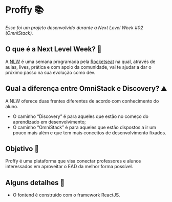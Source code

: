 # Proffy &#128218;

*Esse foi um projeto desenvolvido durante a Next Level Week #02 (OmniStack).*

## O que é a Next Level Week? &#128640;

A [NLW](https://nextlevelweek.com/) é uma semana programada pela [Rocketseat](https://rocketseat.com.br/) na qual, através de aulas, lives, prática e com apoio da comunidade, vai te ajudar a dar o próximo passo na sua evolução como dev.

## Qual a diferença entre OmniStack e Discovery? &#9968;

A NLW oferece duas frentes diferentes de acordo com conhecimento do aluno. 

* O caminho “Discovery” é para aqueles que estão no começo do aprendizado em desenvolvimento;
* O caminho “OmniStack” é para aqueles que estão dispostos a ir um pouco mais além e que tem mais conceitos de desenvolvimento fixados. 

## Objetivo &#127919;

Proffy é uma plataforma que visa conectar professores e alunos interessados em aproveitar o EAD da melhor forma possível.

## Alguns detalhes &#128220;

<!--* O backend é construído com Node.JS e SQLite.-->
* O fontend é construído com o framework ReactJS.
<!--* O mobile é construído com o framework React Native e a plataforma Expo.-->
<!--
## Como rodar o projeto em minha máquina? &#129300;

O primeiro passo é clonar o projeto, seja via terminal ou GitHub Desktop, ou mesmo baixando o arquivo compactado (.zip). Após isso, siga adiante.

### Requisitos &#128736;

* Ter o [Node.JS](https://nodejs.org/) instalado no seu computador.
* (Opcional) Ter o [Yarn](https://yarnpkg.com/) instalado no seu computador.

### Instalando dependências &#128269;

Com o Node.JS instalado, acesse cada um dos diretórios (**server**, **web** e **mobile**) via terminal e rode o comando `npm install`. Caso você prefira usar o Yarn, basta rodar o comando `yarn`.

### Rodando o Backend &#129405;

Acesse o diretório **backend** via terminal e digite `npm run dev` ou `yarn dev` e uma mensagem parecida com a seguinte aparecerá para você:

![Resultado (backend) no terminal](./readme-images/backend.png)

Obs.: Caso não tenha sido esse o resultado verifique que os requisitos e os passos anteriores tenham sido cumpridos.

### Rodando o Frontend &#10024;

Acesse o diretório **frontend** via terminal e digite `npm start` ou `yarn start` e uma mensagem parecida com a seguinte aparecerá para você:

![Resultado (frontend) do npm start no terminal](./readme-images/frontend.png)

Automaticamente, em seu navegador padrão, se abrirá uma aba para o link http://localhost:3000/ (onde o projeto estará rodando). Não se esqueça de deixar o backend redando em paralelo!

Obs.: Caso não tenha sido esse o resultado verifique que os requisitos e os passos anteriores tenham sido cumpridos.

### Rodando o Mobile &#128241;

#### Requisitos &#128736;

* Aplicativo Expo instalado no seu smartphone ([Android](https://play.google.com/store/apps/details?id=host.exp.exponent) - [iOS](https://apps.apple.com/br/app/expo-client/id982107779));
* [expo-cli](https://expo.io/learn) (Expo Command Line) instalado no seu computador.

#### Passos &#129406;

Acesse o diretório **mobile** via terminal e digite `npm start` ou `yarn start`. Caso você não tenha instalado o expo-cli até então, aparecerá uma mensagem no terminal te informando isso e perguntando se você deseja instalá-lo. Basta digitar `Y` e dar `ENTER`. 

![Quer instalar o expo-cli?](./readme-images/expo-cli.png)

Em seguida (e caso já tivesse o expo-cli instalado), uma mensagem parecida com a seguinte aparecerá para você:

![Parte 1 - expo-cli terminal](./readme-images/mobile-1.png)
![Parte 2 - expo-cli terminal](./readme-images/mobile-2.png)

Automaticamente, em seu navegador padrão, se abrirá uma aba para o link http://localhost:9002/ com a seguinte tela:

![Expo no navegador](./readme-images/navegador-expo.png)

Como vocês puderam reparar, há um QRCode tanto no terminal, quanto no site que se abriu (ele são iguais). Agora, abra o aplicativo Expo em seu smartphone, escaneie o QRCode e aguarde até que o projeto seja sincronizado.

Obs.: Caso não tenha sido esse o resultado verifique que os requisitos e os passos anteriores tenham sido cumpridos.

### Uns pequenos detalhes... &#129504;

#### Banco de dados &#127922;

Se tudo ocorreu bem até aqui, parabéns! Mas temos mais algumas coisinhas para fazer. Como minha intenção nesse projeto foi meramente educativo, eu subi o projeto juntamente com meu banco de dados de testes. 

O ideal seria, antes de você rodar o projeto no seu computador fazer os seguintes passos:

1. Abrir a pasta */server/src/database/* e deletar o arquivo *database.sqlite*.
2. Abrir a pasta */server/uploads/* e deletar todos os arquivos que não têm a extensão *.svg*.
3. Abrir o terminal na pasta *server* e digitar o seguinte comando: `npm run knex:migrate` ou `yarn knex:migrate`.
4. Ainda no terminal aberto na pasta *server* digite o seguinte comando: `npm run knex:seed` ou `yarn knex:seed`.

#### Trocando para o seu IP &#128681;

Como estamos rodando o projeto localmente, as rotas são baseadas no IP atual do computador, por isso pode ser necessário trocá-los. Mas como eu sei o meu IP de localhost? Um meio é, quando você rodar o projeto *mobile*, quando abrir a janela do navegador, repare no endereço do lado esquerdo do site ou na barra do navegador:

![Endereço IP](./readme-images/endereco-ip.png)

Acima, no retângulo azul, está o seu IP local atual.

Segue os passos para a substituição:

##### Backend &#129405;

Acesse a pasta *server* e mude o IP nos seguintes arquivos:

* */server/src/controllers/ItemsController.ts* - linha 11.
* */server/src/controllers/PointsController.ts* - linha 15, linha 33.

##### Frontend &#10024;

Não há nenhuma linha que precise ser alterada.

##### Mobile &#128241;

Acesse a pasta *mobile* e mude o IP nos seguintes arquivos:

* */mobile/src/services/api.ts* - linha 4.

### Mudanças pessoais no projeto &#128517;

Além do que foi criado eu tentei deixar o projeto o mais próximo possível do protótipo, o que incluiu:

#### No Backend &#129405;

#### No Frontend &#10024;

#### No Mobile &#128241;

### Se tudo deu certo... &#127881;

Agora você está com um banco de dados novinho em folha e com o **backend**, **frontend** e **mobile** rodando lindamente!
-->